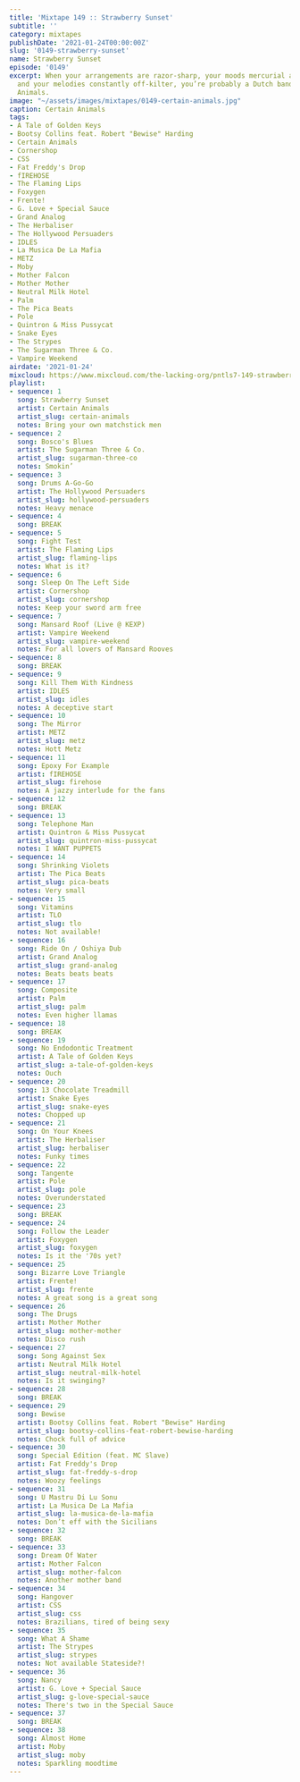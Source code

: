```yaml
---
title: 'Mixtape 149 :: Strawberry Sunset'
subtitle: ''
category: mixtapes
publishDate: '2021-01-24T00:00:00Z'
slug: '0149-strawberry-sunset'
name: Strawberry Sunset
episode: '0149'
excerpt: When your arrangements are razor-sharp, your moods mercurial and psychedelic,
  and your melodies constantly off-kilter, you’re probably a Dutch band like Certain
  Animals.
image: "~/assets/images/mixtapes/0149-certain-animals.jpg"
caption: Certain Animals
tags:
- A Tale of Golden Keys
- Bootsy Collins feat. Robert "Bewise" Harding
- Certain Animals
- Cornershop
- CSS
- Fat Freddy's Drop
- fIREHOSE
- The Flaming Lips
- Foxygen
- Frente!
- G. Love + Special Sauce
- Grand Analog
- The Herbaliser
- The Hollywood Persuaders
- IDLES
- La Musica De La Mafia
- METZ
- Moby
- Mother Falcon
- Mother Mother
- Neutral Milk Hotel
- Palm
- The Pica Beats
- Pole
- Quintron & Miss Pussycat
- Snake Eyes
- The Strypes
- The Sugarman Three & Co.
- Vampire Weekend
airdate: '2021-01-24'
mixcloud: https://www.mixcloud.com/the-lacking-org/pntls7-149-strawberry-sunset/
playlist:
- sequence: 1
  song: Strawberry Sunset
  artist: Certain Animals
  artist_slug: certain-animals
  notes: Bring your own matchstick men
- sequence: 2
  song: Bosco's Blues
  artist: The Sugarman Three & Co.
  artist_slug: sugarman-three-co
  notes: Smokin’
- sequence: 3
  song: Drums A-Go-Go
  artist: The Hollywood Persuaders
  artist_slug: hollywood-persuaders
  notes: Heavy menace
- sequence: 4
  song: BREAK
- sequence: 5
  song: Fight Test
  artist: The Flaming Lips
  artist_slug: flaming-lips
  notes: What is it?
- sequence: 6
  song: Sleep On The Left Side
  artist: Cornershop
  artist_slug: cornershop
  notes: Keep your sword arm free
- sequence: 7
  song: Mansard Roof (Live @ KEXP)
  artist: Vampire Weekend
  artist_slug: vampire-weekend
  notes: For all lovers of Mansard Rooves
- sequence: 8
  song: BREAK
- sequence: 9
  song: Kill Them With Kindness
  artist: IDLES
  artist_slug: idles
  notes: A deceptive start
- sequence: 10
  song: The Mirror
  artist: METZ
  artist_slug: metz
  notes: Hott Metz
- sequence: 11
  song: Epoxy For Example
  artist: fIREHOSE
  artist_slug: firehose
  notes: A jazzy interlude for the fans
- sequence: 12
  song: BREAK
- sequence: 13
  song: Telephone Man
  artist: Quintron & Miss Pussycat
  artist_slug: quintron-miss-pussycat
  notes: I WANT PUPPETS
- sequence: 14
  song: Shrinking Violets
  artist: The Pica Beats
  artist_slug: pica-beats
  notes: Very small
- sequence: 15
  song: Vitamins
  artist: TLO
  artist_slug: tlo
  notes: Not available!
- sequence: 16
  song: Ride On / Oshiya Dub
  artist: Grand Analog
  artist_slug: grand-analog
  notes: Beats beats beats
- sequence: 17
  song: Composite
  artist: Palm
  artist_slug: palm
  notes: Even higher llamas
- sequence: 18
  song: BREAK
- sequence: 19
  song: No Endodontic Treatment
  artist: A Tale of Golden Keys
  artist_slug: a-tale-of-golden-keys
  notes: Ouch
- sequence: 20
  song: 13 Chocolate Treadmill
  artist: Snake Eyes
  artist_slug: snake-eyes
  notes: Chopped up
- sequence: 21
  song: On Your Knees
  artist: The Herbaliser
  artist_slug: herbaliser
  notes: Funky times
- sequence: 22
  song: Tangente
  artist: Pole
  artist_slug: pole
  notes: Overunderstated
- sequence: 23
  song: BREAK
- sequence: 24
  song: Follow the Leader
  artist: Foxygen
  artist_slug: foxygen
  notes: Is it the '70s yet?
- sequence: 25
  song: Bizarre Love Triangle
  artist: Frente!
  artist_slug: frente
  notes: A great song is a great song
- sequence: 26
  song: The Drugs
  artist: Mother Mother
  artist_slug: mother-mother
  notes: Disco rush
- sequence: 27
  song: Song Against Sex
  artist: Neutral Milk Hotel
  artist_slug: neutral-milk-hotel
  notes: Is it swinging?
- sequence: 28
  song: BREAK
- sequence: 29
  song: Bewise
  artist: Bootsy Collins feat. Robert "Bewise" Harding
  artist_slug: bootsy-collins-feat-robert-bewise-harding
  notes: Chock full of advice
- sequence: 30
  song: Special Edition (feat. MC Slave)
  artist: Fat Freddy's Drop
  artist_slug: fat-freddy-s-drop
  notes: Woozy feelings
- sequence: 31
  song: U Mastru Di Lu Sonu
  artist: La Musica De La Mafia
  artist_slug: la-musica-de-la-mafia
  notes: Don’t eff with the Sicilians
- sequence: 32
  song: BREAK
- sequence: 33
  song: Dream Of Water
  artist: Mother Falcon
  artist_slug: mother-falcon
  notes: Another mother band
- sequence: 34
  song: Hangover
  artist: CSS
  artist_slug: css
  notes: Brazilians, tired of being sexy
- sequence: 35
  song: What A Shame
  artist: The Strypes
  artist_slug: strypes
  notes: Not available Stateside?!
- sequence: 36
  song: Nancy
  artist: G. Love + Special Sauce
  artist_slug: g-love-special-sauce
  notes: There's two in the Special Sauce
- sequence: 37
  song: BREAK
- sequence: 38
  song: Almost Home
  artist: Moby
  artist_slug: moby
  notes: Sparkling moodtime
---
```


